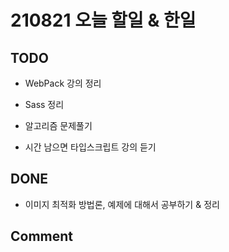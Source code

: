 # 210821 오늘 할일 & 한일

## TODO

- WebPack 강의 정리

- Sass 정리

- 알고리즘 문제풀기

- 시간 남으면 타입스크립트 강의 듣기

## DONE

- 이미지 최적화 방법론, 예제에 대해서 공부하기 & 정리

## Comment